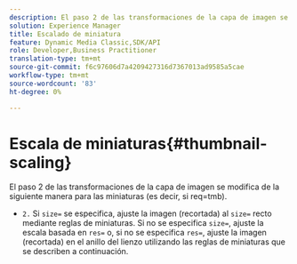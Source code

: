 ```yaml
---
description: El paso 2 de las transformaciones de la capa de imagen se modifica de la siguiente manera para las miniaturas (es decir, si req=tmb).
solution: Experience Manager
title: Escalado de miniatura
feature: Dynamic Media Classic,SDK/API
role: Developer,Business Practitioner
translation-type: tm+mt
source-git-commit: f6c97606d7a4209427316d7367013ad9585a5cae
workflow-type: tm+mt
source-wordcount: '83'
ht-degree: 0%

---
```



# Escala de miniaturas{#thumbnail-scaling}

El paso 2 de las transformaciones de la capa de imagen se modifica de la siguiente manera para las miniaturas (es decir, si req=tmb).

* `2.` Si  `size=` se especifica, ajuste la imagen (recortada) al  `size=` recto mediante reglas de miniaturas. Si no se especifica `size=`, ajuste la escala basada en `res=` o, si no se especifica `res=`, ajuste la imagen (recortada) en el anillo del lienzo utilizando las reglas de miniaturas que se describen a continuación.

